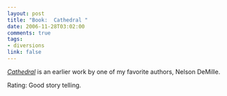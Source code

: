```yaml
--- 
layout: post
title: "Book:  Cathedral "
date: 2006-11-28T03:02:00
comments: true
tags:
- diversions
link: false
---
```

_<a href="http://www.amazon.com/Cathedral-Nelson-DeMille/dp/0446358576/sr=8-7/qid=1164767948/ref=pd_bbs_7/104-8717609-9122345?ie=UTF8&s=books" title="Cathedral">Cathedral</a>_ is an earlier work by one of my favorite authors, Nelson DeMille.

Rating: Good story telling.
